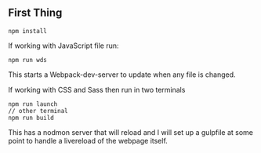 ## First Thing
```
npm install
```


If working with JavaScript file run: 
```
npm run wds
```
This starts a Webpack-dev-server to update when any file is changed.

If working with CSS and Sass then run in two terminals 
```
npm run launch
// other terminal
npm run build
```
This has a nodmon server that will reload and I will set up a gulpfile at some point to handle a livereload of the webpage itself.
